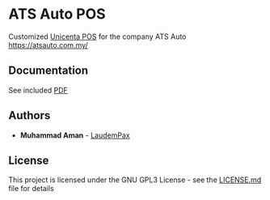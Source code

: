 # ATS Auto POS

Customized [Unicenta POS](https://unicenta.com/) for the company ATS Auto https://atsauto.com.my/

## Documentation

See included [PDF](https://github.com/LaudemPax/ATSAutoPOS/blob/dev/Documentation/ATS%20Auto%20POS%20Documentation.pdf)

## Authors

* **Muhammad Aman** - [LaudemPax](https://github.com/LaudemPax)

## License

This project is licensed under the GNU GPL3 License - see the [LICENSE.md](LICENSE.md) file for details
